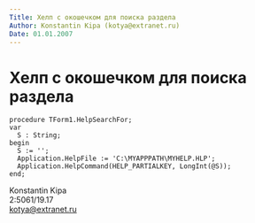 ```yaml
---
Title: Хелп с окошечком для поиска раздела
Author: Konstantin Kipa (kotya@extranet.ru)
Date: 01.01.2007
---
```



Хелп с окошечком для поиска раздела
===================================

    procedure TForm1.HelpSearchFor; 
    var 
      S : String; 
    begin 
      S := ''; 
      Application.HelpFile := 'C:\MYAPPPATH\MYHELP.HLP'; 
      Application.HelpCommand(HELP_PARTIALKEY, LongInt(@S)); 
    end; 

Konstantin Kipa  
2:5061/19.17  
kotya@extranet.ru
